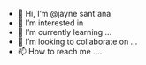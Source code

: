 - 👋 Hi, I’m @jayne sant`ana
- 👀 I’m interested in 
- 🌱 I’m currently learning ...
- 💞️ I’m looking to collaborate on ...
- 📫 How to reach me ....

<!---
rodriguesjay/rodriguesjay is a ✨ special ✨ repository because its `README.md` (this file) appears on your GitHub profile.
You can click the Preview link to take a look at your changes.
--->

